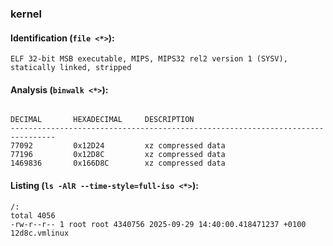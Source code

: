 ### kernel
#### Identification (`file <*>`):
```
ELF 32-bit MSB executable, MIPS, MIPS32 rel2 version 1 (SYSV), statically linked, stripped
```
#### Analysis (`binwalk <*>`):
```

DECIMAL       HEXADECIMAL     DESCRIPTION
--------------------------------------------------------------------------------
77092         0x12D24         xz compressed data
77196         0x12D8C         xz compressed data
1469836       0x166D8C        xz compressed data
```
#### Listing (`ls -AlR --time-style=full-iso <*>`):
```
/:
total 4056
-rw-r--r-- 1 root root 4340756 2025-09-29 14:40:00.418471237 +0100 12d8c.vmlinux
```

